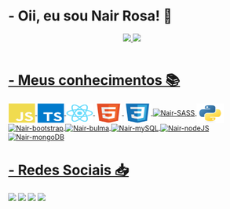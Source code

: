 ## <h1>- Oii, eu sou Nair Rosa! 🤍 </h1>
<div align="center">
  <a href="https://github.com/nairrosa">
  <img height="165em" src="https://github-readme-stats.vercel.app/api?username=nairrosa&show_icons=true&theme=dracula&include_all_commits=true&count_private=true"/>
  <img height="165em" src="https://github-readme-stats.vercel.app/api/top-langs/?username=nairrosa&layout=compact&langs_count=7&theme=dracula"/>
</div>

<div style="display: inline_block"><br>
  <h1> - Meus conhecimentos 📚 </h1>
  <img align="center" alt="Nair-Js" height="40" width="55" src="https://raw.githubusercontent.com/devicons/devicon/master/icons/javascript/javascript-plain.svg">
  <img align="center" alt="Nair-Ts" height="40" width="55" src="https://raw.githubusercontent.com/devicons/devicon/master/icons/typescript/typescript-plain.svg">
  <img align="center" alt="Nair-React" height="40" width="55" src="https://raw.githubusercontent.com/devicons/devicon/master/icons/react/react-original.svg">
  <img align="center" alt="Nair-HTML" height="40" width="55" src="https://raw.githubusercontent.com/devicons/devicon/master/icons/html5/html5-original.svg">
  <img align="center" alt="Nair-CSS" height="40" width="55" src="https://raw.githubusercontent.com/devicons/devicon/master/icons/css3/css3-original.svg">
  <img align="center" alt="Nair-SASS" height="40" width="55" src="https://cdn.jsdelivr.net/gh/devicons/devicon/icons/sass/sass-original.svg" />
  <img align="center" alt="Nair-Python" height="40" width="55" src="https://raw.githubusercontent.com/devicons/devicon/master/icons/python/python-original.svg">
  <img align="center" alt="Nair-bootstrap" height="40" width="55" src="https://cdn.jsdelivr.net/gh/devicons/devicon/icons/bootstrap/bootstrap-plain-wordmark.svg" />
  <img align="center" alt="Nair-bulma" height="40" width="55" src="https://cdn.jsdelivr.net/gh/devicons/devicon/icons/bulma/bulma-plain.svg" />
  <img align="center" alt="Nair-mySQL" height="40" width="55" src="https://cdn.jsdelivr.net/gh/devicons/devicon/icons/mysql/mysql-original.svg" />
  <img align="center" alt="Nair-nodeJS" height="40" width="55" src="https://cdn.jsdelivr.net/gh/devicons/devicon/icons/nodejs/nodejs-plain.svg" />
  <img align="center" alt="Nair-mongoDB" height="40" width="55" src="https://cdn.jsdelivr.net/gh/devicons/devicon/icons/mongodb/mongodb-original.svg" />

</div>
  
  ##
 
 <div> 
  <h1> - Redes Sociais 📥</h1>
  <a href= "https://codepen.io/pen?template=ExLmXxO" target="_blank"><img src="https://img.shields.io/badge/Codepen-000000?style=for-the-badge&logo=codepen&logoColor=white" target="_blank"></a>
  <a href="https://instagram.com/nah_negra" target="_blank"><img src="https://img.shields.io/badge/-Instagram-%23E4405F?style=for-the-badge&logo=instagram&logoColor=white" target="_blank"></a>
  <a href = "mailto:contatonairrosa@gmail.com" target="_blank"><img src="https://img.shields.io/badge/-Gmail-%23333?style=for-the-badge&logo=gmail&logoColor=white" target="_blank"></a>
  <a href="http://linkedin.com/in/nair-rosa" target="_blank"><img src="https://img.shields.io/badge/-LinkedIn-%230077B5?style=for-the-badge&logo=linkedin&logoColor=white" target="_blank"></a> 

</div>
